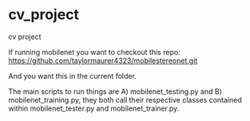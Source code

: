 # cv_project
cv project


If running mobilenet you want to checkout this repo:
https://github.com/taylormaurer4323/mobilestereonet.git

And you want this in the current folder.

The main scripts to run things are A) mobilenet_testing.py and B) mobilenet_training.py, they both call their respective classes contained within mobilenet_tester.py and mobilenet_trainer.py.
